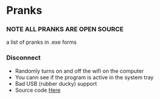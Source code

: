 # Pranks

### NOTE ALL PRANKS ARE OPEN SOURCE

a list of pranks in .exe forms

### Disconnect

* Randomly turns on and off the wifi on the computer
* You cann see if the program is active in the system tray
* Bad USB (rubber ducky) support
* Source code [Here](https://github.com/oakljen/Wifi-Prank-source-code)
